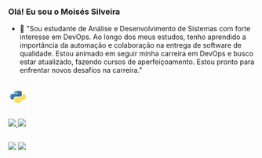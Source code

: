 ### Olá! Eu sou o Moisés Silveira

- 🔭 "Sou estudante de Análise e Desenvolvimento de Sistemas com forte interesse em DevOps. Ao longo dos meus estudos, tenho aprendido a importância da automação e colaboração na entrega de software de qualidade. Estou animado em seguir minha carreira em DevOps e busco estar atualizado, fazendo cursos de aperfeiçoamento. Estou pronto para enfrentar novos desafios na carreira."

<div style="display: inline_block"><br>
  <img align="center" alt="Rafa-Python" height="30" width="40" src="https://raw.githubusercontent.com/devicons/devicon/master/icons/python/python-original.svg">
</div>

##
<div>
<a href="https://github.com/seu-usuário-aqui">
<img loading="lazy" height="180em" src="https://github-readme-stats.vercel.app/api/top-langs/?username=seu-usuário-aqui&layout=compact&langs_count=7&theme=dracula"/>
<img loading="lazy" height="180em" src="https://github-readme-stats.vercel.app/api?username=seu-usuário-aqui&show_icons=true&theme=dracula&include_all_commits=true&count_private=true"/>
</div>

## 


<div> 
 
  <a href="https://www.instagram.com/moisessilveirams" target="_blank"><img src="https://img.shields.io/badge/-Instagram-%23E4405F?style=for-the-badge&logo=instagram&logoColor=white" target="_blank"></a>
  <a href="https://www.linkedin.com/in/mois%C3%A9s-silveira-0477a8237/" target="_blank"><img src="https://img.shields.io/badge/-LinkedIn-%230077B5?style=for-the-badge&logo=linkedin&logoColor=white" target="_blank"></a> 
  
</div>
